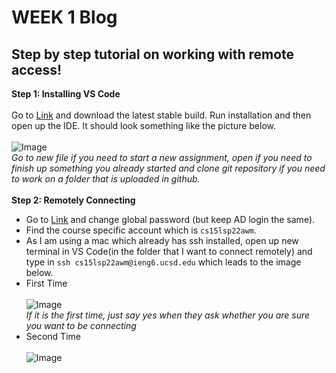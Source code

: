 # WEEK 1 Blog 
## Step by step tutorial on working with remote access!

**Step 1: Installing VS Code** <br><br>
Go to [Link](https://code.visualstudio.com) and download the latest stable build. Run installation and then open up the IDE. It should look something like the picture below. <br><br>
![Image](https://i.imgur.com/DUMjBVl.png) <br>
*Go to new file if you need to start a new assignment, open if you need to finish up something you already started and clone git repository if you need to work on a folder that is uploaded in github.* <br><br>
**Step 2: Remotely Connecting** <br>
- Go to [Link](https://sdacs.ucsd.edu/~icc/index.php) and change global password (but keep AD login the same). 
- Find the course specific account which is `cs15lsp22awm`. 
- As I am using a mac which already has ssh installed, open up new terminal in VS Code(in the folder that I want to connect remotely) and type in `ssh cs15lsp22awm@ieng6.ucsd.edu` which leads to the image below.<br>
- First Time <br><br>
![Image](https://i.imgur.com/gKcvni4.png)<br>
*If it is the first time, just say yes when they ask whether you are sure you want to be connecting*<br>
- Second Time <br><br>
![Image](https://i.imgur.com/XUj3Jp6.png)<br>





